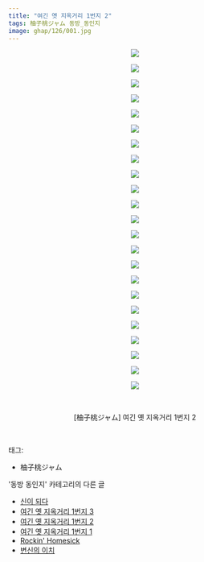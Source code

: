 ```yaml
---
title: "여긴 옛 지옥거리 1번지 2"
tags: 柚子桃ジャム 동방_동인지
image: ghap/126/001.jpg
---
```

<div class="article">
<p style="text-align: center; clear: none; float: none;"><img src="{{ site.nasurl }}/ghap/126/001.jpg"/></p>
<p style="text-align: center; clear: none; float: none;"><img src="{{ site.nasurl }}/ghap/126/002.jpg"/></p>
<p style="text-align: center; clear: none; float: none;"><img src="{{ site.nasurl }}/ghap/126/003.jpg"/></p>
<p style="text-align: center; clear: none; float: none;"><img src="{{ site.nasurl }}/ghap/126/004.jpg"/></p>
<p style="text-align: center; clear: none; float: none;"><img src="{{ site.nasurl }}/ghap/126/005.jpg"/></p>
<p style="text-align: center; clear: none; float: none;"><img src="{{ site.nasurl }}/ghap/126/006.jpg"/></p>
<p style="text-align: center; clear: none; float: none;"><img src="{{ site.nasurl }}/ghap/126/007.jpg"/></p>
<p style="text-align: center; clear: none; float: none;"><img src="{{ site.nasurl }}/ghap/126/008.jpg"/></p>
<p style="text-align: center; clear: none; float: none;"><img src="{{ site.nasurl }}/ghap/126/009.jpg"/></p>
<p style="text-align: center; clear: none; float: none;"><img src="{{ site.nasurl }}/ghap/126/010.jpg"/></p>
<p style="text-align: center; clear: none; float: none;"><img src="{{ site.nasurl }}/ghap/126/011.jpg"/></p>
<p style="text-align: center; clear: none; float: none;"><img src="{{ site.nasurl }}/ghap/126/012.jpg"/></p>
<p style="text-align: center; clear: none; float: none;"><img src="{{ site.nasurl }}/ghap/126/013.jpg"/></p>
<p style="text-align: center; clear: none; float: none;"><img src="{{ site.nasurl }}/ghap/126/014.jpg"/></p>
<p style="text-align: center; clear: none; float: none;"><img src="{{ site.nasurl }}/ghap/126/015.jpg"/></p>
<p style="text-align: center; clear: none; float: none;"><img src="{{ site.nasurl }}/ghap/126/016.jpg"/></p>
<p style="text-align: center; clear: none; float: none;"><img src="{{ site.nasurl }}/ghap/126/017.jpg"/></p>
<p style="text-align: center; clear: none; float: none;"><img src="{{ site.nasurl }}/ghap/126/018.jpg"/></p>
<p style="text-align: center; clear: none; float: none;"><img src="{{ site.nasurl }}/ghap/126/019.jpg"/></p>
<p style="text-align: center; clear: none; float: none;"><img src="{{ site.nasurl }}/ghap/126/020.jpg"/></p>
<p style="text-align: center; clear: none; float: none;"><img src="{{ site.nasurl }}/ghap/126/021.jpg"/></p>
<p style="text-align: center; clear: none; float: none;"><img src="{{ site.nasurl }}/ghap/126/022.jpg"/></p>
<p style="text-align: center; clear: none; float: none;"><img src="{{ site.nasurl }}/ghap/126/023.jpg"/></p>
<p style="text-align: center; clear: none; float: none;"><br/></p>
<p style="text-align: center; clear: none; float: none;">[柚子桃ジャム] 여긴 옛 지옥거리 1번지 2</p>
<p><br/></p>
</div><div class="tagTrail">
<p>태그: </p>
<ul>
<li>柚子桃ジャム</li>
</ul>
</div><div class="another">
<p>'동방 동인지' 카테고리의 다른 글</p>
<ul>
<li><a href="/2016-06-18-ghap_128">신이 되다</a></li>
<li><a href="/2016-06-18-ghap_127">여긴 옛 지옥거리 1번지 3</a></li>
<li><a href="/2016-06-18-ghap_126">여긴 옛 지옥거리 1번지 2</a></li>
<li><a href="/2016-06-18-ghap_125">여긴 옛 지옥거리 1번지 1</a></li>
<li><a href="/2016-06-18-ghap_124">Rockin' Homesick</a></li>
<li><a href="/2016-06-18-ghap_123">변신의 이치</a></li>
</ul>
</div><div class="cb_module cb_fluid">
<div class="cb_wrt cb_profile">
</div><!-- commentList close -->
</div>
<br/>
<p id="refer"></p>
<br/>
